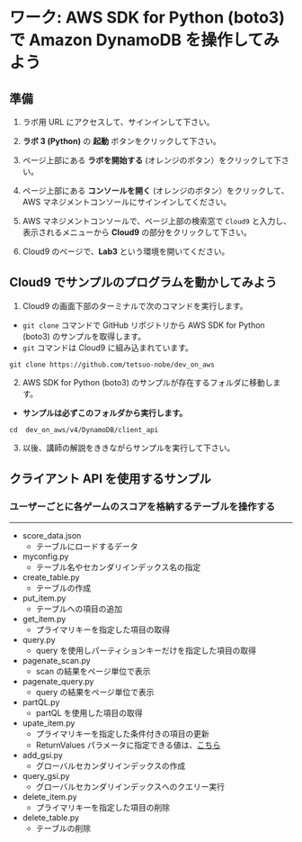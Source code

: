 # ワーク: AWS SDK for Python (boto3) で Amazon DynamoDB を操作してみよう

## 準備

1. ラボ用 URL にアクセスして、サインインして下さい。

1. **ラボ 3 (Python)** の **起動** ボタンをクリックして下さい。

1. ページ上部にある **ラボを開始する** (オレンジのボタン）をクリックして下さい。
   
1. ページ上部にある **コンソールを開く** (オレンジのボタン）をクリックして、AWS マネジメントコンソールにサインインしてください。

1. AWS マネジメントコンソールで、ページ上部の検索窓で `Cloud9` と入力し、表示されるメニューから **Cloud9** の部分をクリックして下さい。  

1. Cloud9 のページで、**Lab3** という環境を開いてください。
   
## Cloud9 でサンプルのプログラムを動かしてみよう

1. Cloud9 の画面下部のターミナルで次のコマンドを実行します。
  - `git clone` コマンドで GitHub リポジトリから AWS SDK for Python (boto3) のサンプルを取得します。
  - `git` コマンドは Cloud9 に組み込まれています。
  ```
  git clone https://github.com/tetsuo-nobe/dev_on_aws
  ```

2. AWS SDK for Python (boto3) のサンプルが存在するフォルダに移動します。
  - **サンプルは必ずこのフォルダから実行します。**
  ```
  cd  dev_on_aws/v4/DynamoDB/client_api
  ```

3. 以後、講師の解説をききながらサンプルを実行して下さい。


## クライアント API を使用するサンプル

### ユーザーごとに各ゲームのスコアを格納するテーブルを操作する
---

* score_data.json
  - テーブルにロードするデータ
* myconfig.py
  - テーブル名やセカンダリインデックス名の指定
* create_table.py
  - テーブルの作成
* put_item.py
  - テーブルへの項目の追加
* get_item.py
  - プライマリキーを指定した項目の取得
* query.py
  - query を使用しパーティションキーだけを指定した項目の取得
* pagenate_scan.py
  - scan の結果をページ単位で表示
* pagenate_query.py
  - query の結果をページ単位で表示
* partQL.py
  - partQL を使用した項目の取得
* upate_item.py
  - プライマリキーを指定した条件付きの項目の更新
  - ReturnValues パラメータに指定できる値は、[こちら](https://boto3.amazonaws.com/v1/documentation/api/latest/reference/services/dynamodb/client/update_item.html)
* add_gsi.py
  - グローバルセカンダリインデックスの作成
* query_gsi.py
  - グローバルセカンダリインデックスへのクエリー実行
* delete_item.py
  - プライマリキーを指定した項目の削除  
* delete_table.py
  - テーブルの削除





